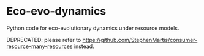 # Eco-evo-dynamics
Python code for eco-evolutionary dynamics under resource models.

DEPRECATED: please refer to https://github.com/StephenMartis/consumer-resource-many-resources instead.
